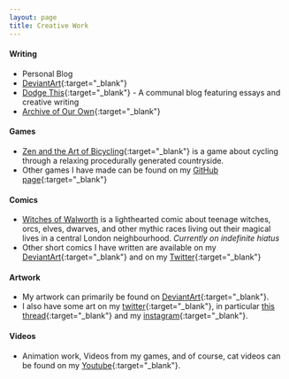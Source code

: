 ```yaml
---
layout: page
title: Creative Work
---
```


#### Writing
- Personal Blog
- [DeviantArt](https://www.deviantart.com/will2bill/gallery/50931193/writing){:target="_blank"} 
- [Dodge This](http://will2bill.blogspot.com/){:target="_blank"} - A communal blog featuring essays and creative writing 
- [Archive of Our Own](https://archiveofourown.org/users/will2bill/works){:target="_blank"}

#### Games
- [Zen and the Art of Bicycling](https://will2bill.itch.io/zen-and-the-art-of-bicycling){:target="_blank"} is a game 
about cycling through a relaxing procedurally generated countryside. 
- Other games I have made can be found on my 
[GitHub page](https://github.com/will2bill?utf8=%E2%9C%93&tab=repositories&q=game){:target="_blank"}

#### Comics
- [Witches of Walworth](https://tapas.io/series/Witches-of-Walworth) is a lighthearted comic about teenage witches, orcs, 
elves, dwarves, and other mythic races living out their magical lives in a central London neighbourhood. 
_Currently on indefinite hiatus_
- Other short comics I have written are available on my [DeviantArt](https://www.deviantart.com/will2bill/gallery/72447718/comics){:target="_blank"}
and on my [Twitter](https://twitter.com/will2bill/status/1171901412697096193){:target="_blank"}

#### Artwork
- My artwork can primarily be found on [DeviantArt](https://www.deviantart.com/will2bill/gallery){:target="_blank"}.
- I also have some art on my [twitter](https://twitter.com/will2bill/media){:target="_blank"}, in particular 
[this thread](https://twitter.com/will2bill/status/1171901412697096193){:target="_blank"} and my 
[instagram](https://www.instagram.com/will42bill/){:target="_blank"}. 

#### Videos
- Animation work, Videos from my games, and of course, cat videos can be found on my 
[Youtube](https://www.youtube.com/user/WillTwoBill/videos){:target="_blank"}.
